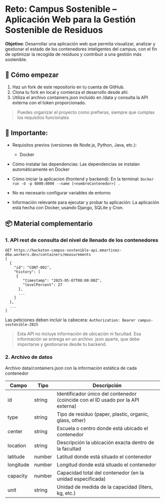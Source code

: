 # Reto: Campus Sostenible – Aplicación Web para la Gestión Sostenible de Residuos
**Objetivo**: Desarrollar una aplicación web que permita visualizar, analizar y gestionar el estado de los contenedores inteligentes del campus, con el fin de optimizar la recogida de residuos y contribuir a una gestión más sostenible.

## 🚀 Cómo empezar
1. Haz un fork de este repositorio en tu cuenta de GitHub.
2. Clona tu fork en local y comienza el desarrollo desde ahí.
3. Utiliza el archivo containers.json incluido en /data y consulta la API externa con el token proporcionado.

> Puedes organizar el proyecto como prefieras, siempre que cumplas los requisitos funcionales

## 📌 Importante:
- Requisitos previos (versiones de Node.js, Python, Java, etc.):
  	- Docker
    
- Cómo instalar las dependencias:
  	Las dependencias se instalan automáticamente en Docker
  
- Cómo iniciar la aplicacion (frontend y backend):
  	En la terminal:
  	`
  	Docker run -d -p 8000:8000 --name [<nombreContenedor>] .
   	`
  
- No es necesario configurar variables de entorno
  
- Información relevante para ejecutar y probar tu aplicación:
	La aplicación está hecha con Docker, usando Django, SQLite y Cron.

## 📦 Material complementario
### 1. API rest de consulta del nivel de llenado de los contenedores
```
GET https://hackaton-campus-sostenible-api.mmartinez-d6a.workers.dev/containers/measurements
[
  {
    "id": "CONT-001",
    "history": [
	 {
        "timestamp": "2025-05-07T08:00:00Z",
        "levelPercent": 27
      },
      ...
    ]
  },
  ...
]
```

Las peticiones deben incluir la cabecera: `Authorization: Bearer campus-sostenible-2025`

> Esta API no incluye información de ubicación ni facultad. Esa información se entrega en un archivo .json aparte, que debe importarse y gestionarse desde tu backend.


### 2. Archivo de datos
Archivo data/containers.json con la información estática de cada contenedor

Campo      | Tipo    | Descripción
| -------- | ------- | -------------------------------------------------- |
id         | string  | Identificador único del contenedor (coincide con el ID usado por la API externa)
type       | string  | Tipo de residuo (paper, plastic, organic, glass, other)
center     | string  | Escuela o centro donde está ubicado el contenedor
location   | string  | Descripción la ubicación exacta dentro de la facultad
latitude   | number  | Latitud donde está situado el contenedor
longitude  | number  | Longitud donde está situado el contenedor
capacity   | number  | Capacidad total del contenedor (en la unidad especificada)
unit       | string  | Unidad de medida de la capacidad (liters, kg, etc.)

